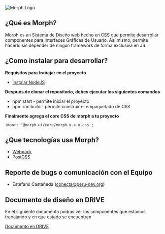 ![Morph Logo](https://i.ibb.co/zJkJJxZ/Morph-new-logo.png)

## ¿Qué es Morph?

Morph es un Sistema de Diseño web hecho en CSS que permite desarrollar componentes para Interfaces Gráficas de Usuario. Así mismo, permite hacerlo sin depender de ningun framework de forma exclusiva en JS.

## ¿Como instalar para desarrollar?

**Requisitos para trabajar en el proyecto**

- [Instalar NodeJS](https://nodejs.org/es/download/)

**Después de clonar el repositorio, debes ejecutar los siguientes comandos**

- npm start - permite iniciar el proyecto
- npm run build - permite construir el empaquetado de CSS

**Finalmente agrega el core CSS de morph a tu proyecto**

 ``` [language]
 import '@morph-ui/core/morph-x.x.x.css';
 ```

## ¿Que tecnologías usa Morph?

- [Webpack](https://webpack.js.org)
- [PostCSS](https://postcss.org/)

## Reporte de bugs o comunicación con el Equipo

 - Estefano Castañeda (conecta@peru-dev.org)

## Documento de diseño en DRIVE

En el siguiente documento podras ver los componentes que estamos trabajando y en que estado se encuentran

[Documento en DRIVE](https://docs.google.com/spreadsheets/d/1upglq53m6xZUzN35i2-XfHkaHwmktH4aqBwMqToDD04/edit?usp=sharing)
